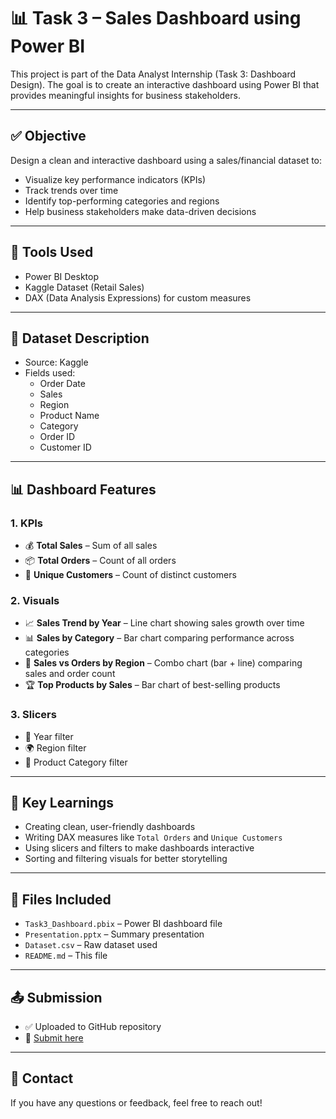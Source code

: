 # 📊 Task 3 – Sales Dashboard using Power BI

This project is part of the Data Analyst Internship (Task 3: Dashboard Design). The goal is to create an interactive dashboard using Power BI that provides meaningful insights for business stakeholders.

---

## ✅ Objective

Design a clean and interactive dashboard using a sales/financial dataset to:
- Visualize key performance indicators (KPIs)
- Track trends over time
- Identify top-performing categories and regions
- Help business stakeholders make data-driven decisions

---

## 🧰 Tools Used

- Power BI Desktop
- Kaggle Dataset (Retail Sales)
- DAX (Data Analysis Expressions) for custom measures

---

## 📂 Dataset Description

- Source: Kaggle
- Fields used:
  - Order Date
  - Sales
  - Region
  - Product Name
  - Category
  - Order ID
  - Customer ID

---

## 📊 Dashboard Features

### 1. **KPIs**
- 💰 **Total Sales** – Sum of all sales
- 📦 **Total Orders** – Count of all orders
- 👤 **Unique Customers** – Count of distinct customers

### 2. **Visuals**
- 📈 **Sales Trend by Year** – Line chart showing sales growth over time
- 📊 **Sales by Category** – Bar chart comparing performance across categories
- 📍 **Sales vs Orders by Region** – Combo chart (bar + line) comparing sales and order count
- 🏆 **Top Products by Sales** – Bar chart of best-selling products

### 3. **Slicers**
- 🔄 Year filter
- 🌍 Region filter
- 🛒 Product Category filter

---

## 📌 Key Learnings

- Creating clean, user-friendly dashboards
- Writing DAX measures like `Total Orders` and `Unique Customers`
- Using slicers and filters to make dashboards interactive
- Sorting and filtering visuals for better storytelling

---

## 📁 Files Included

- `Task3_Dashboard.pbix` – Power BI dashboard file
- `Presentation.pptx` – Summary presentation
- `Dataset.csv` – Raw dataset used
- `README.md` – This file

---

## 📤 Submission

- ✅ Uploaded to GitHub repository
- 🔗 [Submit here](https://forms.gle/S7hRFbGEQJPVeq2T6)

---

## 💬 Contact

If you have any questions or feedback, feel free to reach out!

